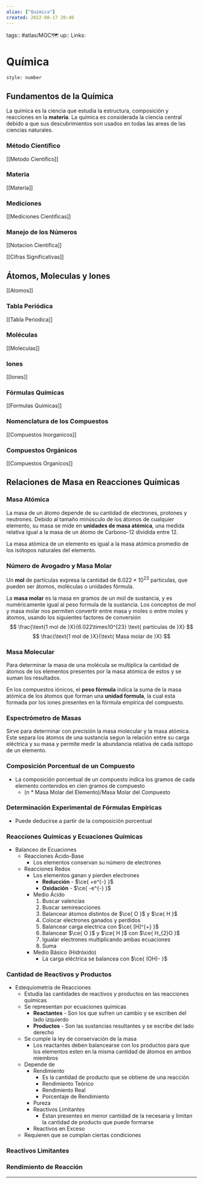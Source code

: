 ```yaml
---
alias: ["Quimica"]
created: 2022-08-17 20:40
---
```

tags:: #atlas/MOC🗺 
up:: 
Links: 
# Química
```toc
style: number
```

## Fundamentos de la Química
La química es la ciencia que estudia la estructura, composición y reacciones en la **materia**. La química es considerada la ciencia central debido a que sus descubrimientos son usados en todas las areas de las ciencias naturales.

### Método Científico
[[Metodo Cientifico]]

### Materia
[[Materia]]

### Mediciones
[[Mediciones Cientificas]]

### Manejo de los Números
[[Notacion Cientifica]]

[[Cifras Significativas]]

## Átomos, Moleculas y Iones
[[Atomos]]

### Tabla Periódica
[[Tabla Periodica]]

### Moléculas
[[Moleculas]]

### Iones
[[Iones]]

### Fórmulas Químicas
[[Formulas Quimicas]]

### Nomenclatura de los Compuestos
[[Compuestos Inorganicos]]

### Compuestos Orgánicos
[[Compuestos Organicos]]

## Relaciones de Masa en Reacciones Químicas
### Masa Atómica
La masa de un átomo depende de su cantidad de electrones, protones y neutrones. Debido al tamaño minúsculo de los átomos de cualquier elemento, su masa se mide en **unidades de masa atómica**, una medida relativa igual a la masa de un átomo de Carbono-12 dividida entre 12.

La masa atómica de un elemento es igual a la masa atómica promedio de los isótopos naturales del elemento.

### Número de Avogadro y Masa Molar
Un **mol** de partículas expresa la cantidad de $6.022\times10^{23}$ particulas, que pueden ser átomos, moléculas o unidades fórmula.

La **masa molar** es la masa en gramos de un mol de sustancia, y es numéricamente igual al peso formula de la sustancia. Los conceptos de mol y masa molar nos permiten convertir entre masa y moles o entre moles y átomos, usando los siguientes factores de conversión $$
\frac{\text{1 mol de }X}{6.022\times10^{23} \text{ partículas de }X}
$$
$$
\frac{\text{1 mol de }X}{\text{ Masa molar de }X}
$$

### Masa Molecular
Para determinar la masa de una molécula se multiplica la cantidad de átomos de los elementos presentes por la masa atómica de estos y se suman los resultados.

En los compuestos iónicos, el **peso fórmula** indica la suma de la masa atómica de los átomos que forman una **unidad formula**, la cual esta formada por los iones presentes en la fórmula empírica del compuesto.

### Espectrómetro de Masas
Sirve para determinar con precisión la masa molecular y la masa atómica. Este separa los átomos de una sustancia segun la relación entre su carga eléctrica y su masa y permite medir la abundancia relativa de cada isótopo de un elemento.

### Composición Porcentual de un Compuesto
- La composición porcentual de un compuesto indica los gramos de cada elemento contenidos en cien gramos de compuesto
	- ($n$ * Masa Molar del Elemento)/Masa Molar del Compuesto

### Determinación Experimental de Fórmulas Empíricas
- Puede deducirse a partir de la composición porcentual

### Reacciones Químicas y Ecuaciones Químicas
- Balanceo de Ecuaciones
	- Reacciones Ácido-Base
		- Los elementos conservan su número de electrones
	- Reacciones Redox
		- Los elementos ganan y pierden electrones
			- **Reducción** - $\ce{ +e^{-} }$
			- **Oxidación** - $\ce{ -e^{-} }$
		- Medio Ácido
			1. Buscar valencias
			2. Buscar semireacciones
			3. Balancear átomos distintos de $\ce{ O }$ y $\ce{ H }$
			4. Colocar electrones ganados y perdidos
			5. Balancear carga electrica con $\ce{ [H]^{+} }$
			6. Balancear $\ce{ O }$ y $\ce{ H }$ con $\ce{ H_{2}O }$
			7. Igualar electrones multiplicando ambas ecuaciones
			8. Suma
		- Medio Básico (Hidróxido)
			- La carga eléctrica se balancea con $\ce{ (OH)- }$

### Cantidad de Reactivos y Productos
- Estequiometría de Reacciones
	- Estudia las cantidades de reactivos y productos en las reacciones químicas
	- Se representan por ecuaciones químicas
		- **Reactantes** - Son los que sufren un cambio y se escriben del lado izquierdo
		- **Productos** - Son las sustancias resultantes y se escribe del lado derecho
	- Se cumple la ley de conservación de la masa
		- Los reactantes deben balancearse con los productos para que los elementos esten en la misma cantidad de átomos en ambos miembros
	- Depende de
		- Rendimiento
			- Es la cantidad de producto que se obtiene de una reacción
			- Rendimiento Teórico
			- Rendimiento Real
			- Porcentaje de Rendimiento
		- Pureza
		- Reactivos Limitantes
			- Estan presentes en menor cantidad de la necesaria y limitan la cantidad de producto que puede formarse
		- Reactivos en Exceso
	- Requieren que se cumplan ciertas condiciones

### Reactivos Limitantes
### Rendimiento de Reacción
___
